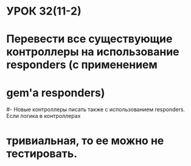 
# УРОК 32(11-2)
# Перевести все существующие контроллеры на использование responders (с применением
# gem'а responders)
#- Новые контроллеры писать также с использованием responders. Если логика в контроллерах
# тривиальная, то ее можно не тестировать.
